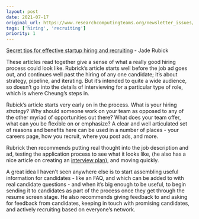 ```yaml
---
layout: post
date: 2021-07-17
original_url: https://www.researchcomputingteams.org/newsletter_issues/0083
tags: ['hiring', 'recruiting']
priority: 1
---
```


<!-- markdownlint-disable MD033 -->
<!-- markdownlint-disable MD041 -->
<!-- markdownlint-disable MD049 -->

[Secret tips for effective startup hiring and recruiting](https://www.rubick.com/startup-hiring-and-recruiting/) - Jade Rubick 

These articles read together give a sense of what a really good hiring process could look like. Rubrick’s article starts well before the job ad goes out, and continues well past the hiring of any one candidate; it’s about strategy, pipeline, and iterating. But it’s intended to quite a wide audience, so doesn’t go into the details of interviewing for a particular type of role, which is where Cheung’s steps in.

Rubick’s article starts very early on in the process.  What is your hiring *strategy*?  Why should someone work on your team as opposed to any of the other myriad of opportunities out there?  What does your team offer, what can you be flexible on or emphasize?  A clear and well articulated set of reasons and benefits here can be used in a number of places - your careers page, how you recruit, where you post ads, and more.

Rubrick then recommends putting real thought into the job description and ad, testing the application process to see what it looks like, (he also has a nice article on creating an [interview plan](https://www.rubick.com/coordinate-your-interviews-with-an-interview-plan/)), and moving quickly.

A great idea I haven’t seen anywhere else is to start assembling useful information for candidates - like an FAQ, and which can be added to with real candidate questions - and when it’s big enough to be useful, to begin sending it to candidates as part of the process once they get through the resume screen stage.  He also recommends giving feedback to and asking for feedback from candidates, keeping in touch with promising candidates, and actively recruiting based on everyone’s network.